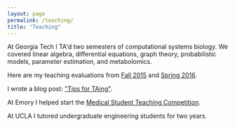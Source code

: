```yaml
---
layout: page
permalink: /teaching/
title: "Teaching"
---
```


At Georgia Tech I TA'd two semesters of computational systems biology. We covered linear algebra, differential equations, graph theory, probabilistic models, parameter estimation, and metabolomics.

Here are my teaching evaluations from [Fall 2015](/assets/ta_eval_15.pdf) and [Spring 2016](/assets/ta_eval_16.pdf).

I wrote a blog post: ["Tips for TAing"](http://erikreinertsen.com/tips-for-taing).

At Emory I helped start the [Medical Student Teaching Competition](/papers/mstc.pdf).

At UCLA I tutored undergraduate engineering students for two years.
